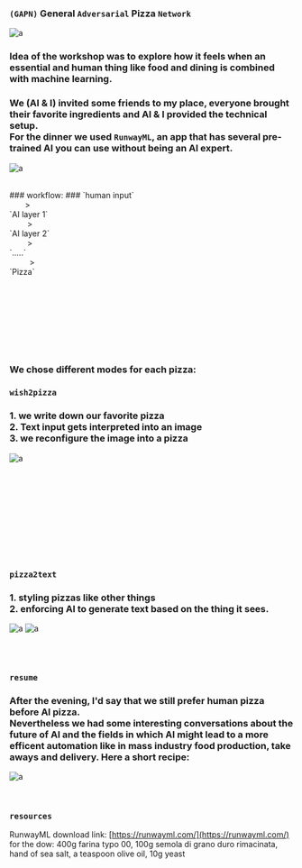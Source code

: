### `(GAPN)` General `Adversarial` Pizza `Network`   

![a](img/1_pizza-is-god.jpg)

### Idea of the workshop was to explore how it feels when an essential and human thing like food and dining is combined with machine learning.
### We (AI & I) invited some friends to my place, everyone brought their favorite ingredients and AI & I provided the technical setup. <br>For the dinner we used `RunwayML`, an app that has several pre-trained AI you can use without being an AI expert. 

![a](img/2_runway-2.png)   

<br>   
### workflow:   
### `human input`<br>&nbsp;&nbsp;&nbsp;&nbsp;&nbsp;&nbsp;&nbsp;> <br>`AI layer 1`<br>&nbsp;&nbsp;&nbsp;&nbsp;&nbsp;&nbsp;&nbsp;&nbsp;><br>`AI layer 2`<br>&nbsp;&nbsp;&nbsp;&nbsp;&nbsp;&nbsp;&nbsp;&nbsp;> <br>`.....`<br> &nbsp;&nbsp;&nbsp;&nbsp;&nbsp;&nbsp;&nbsp;&nbsp; > <br>`Pizza`   
   
<br><br><br><br><br><br><br>

### We chose different modes for each pizza:   
### `wish2pizza`   
### 1. we write down our favorite pizza <br> 2. Text input gets interpreted into an image <br> 3. we reconfigure the image into a pizza 
![a](img/txt2pizza.gif)   

<br><br><br><br><br><br><br><br><br> 

### `pizza2text`   
### 1. styling pizzas like other things <br> 2. enforcing AI to generate text based on the thing it sees.
![a](img/3_pizza_making.jpg)
![a](img/pizza2txt-2.gif)
   

<br><br>
### `resume`   
### After the evening, I'd say that we still prefer human pizza before AI pizza. <br> Nevertheless we had some interesting conversations about the future of AI and the fields in which AI might lead to a more efficent automation like in mass industry food production, take aways and delivery. Here a short recipe:

![a](img/4_karton.jpg)

<br>

### `resources`   
RunwayML download link: [https://runwayml.com/](https://runwayml.com/)      
for the dow: 400g farina typo 00, 100g semola di grano duro rimacinata, hand of sea salt, a teaspoon olive oil, 10g yeast



